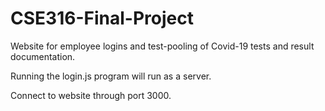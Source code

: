 # CSE316-Final-Project
Website for employee logins and test-pooling of Covid-19 tests and result documentation.

Running the login.js program will run as a server.

Connect to website through port 3000.
